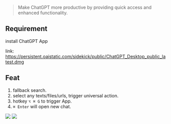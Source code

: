 > Make ChatGPT more productive by providing quick access and enhanced functionality.

## Requirement

install ChatGPT App

link: https://persistent.oaistatic.com/sidekick/public/ChatGPT_Desktop_public_latest.dmg

## Feat
1. fallback search.
2. select any texts/files/urls, trigger universal action.
3. hotkey `⌥ ⌘ G` to trigger App.
4. `⌘ Enter` will open new chat.



[![](https://img.shields.io/badge/version-v0.4-green?style=for-the-badge)]()
[![](https://img.shields.io/badge/download-click-blue?style=for-the-badge)](https://github.com/alanhe421/alfred-workflows/raw/master/chatgpt-enhancer/ChatGPT%20Enhancer.alfredworkflow)




<!-- more -->
